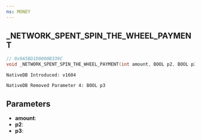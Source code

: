 ```yaml
---
ns: MONEY
---
```

## _NETWORK_SPENT_SPIN_THE_WHEEL_PAYMENT

```c
// 0x9A5BD1D0000B339C
void _NETWORK_SPENT_SPIN_THE_WHEEL_PAYMENT(int amount, BOOL p2, BOOL p3);
```

```
NativeDB Introduced: v1604

NativeDB Removed Parameter 4: BOOL p3
```

## Parameters
* **amount**:
* **p2**:
* **p3**:
